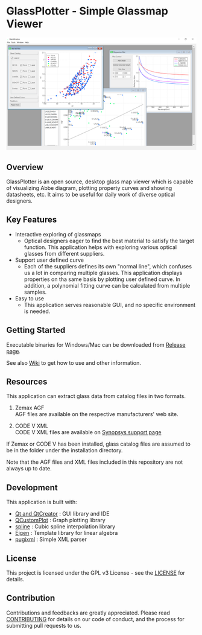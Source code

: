 # GlassPlotter - Simple Glassmap Viewer

![MDI](image/Screenshot_MDI.png)

## Overview
GlassPlotter is an open source, desktop glass map viewer which is capable of visualizing Abbe diagram, plotting property curves and showing datasheets, etc. It aims to be useful for daily work of diverse optical designers.


## Key Features
- Interactive exploring of glassmaps
  - Optical designers eager to find the best material to satisfy the target function.  This application helps with exploring various optical glasses from different suppliers.
- Support user defined curve
  - Each of the suppliers defines its own "normal line", which confuses us a lot in  comparing multiple glasses.  This application displays properties on tha same basis by plotting user defined curve.  In addition, a polynomial fitting curve can be calculated from multiple samples. 
- Easy to use
  - This application serves reasonable GUI, and no specific environment is needed.
  
## Getting Started 
Executable binaries for Windows/Mac can be downloaded from [Release page](https://github.com/heterophyllus/glassplotter/releases/latest).

See also [Wiki](https://github.com/heterophyllus/glassplotter/wiki) to get how to use and other information.

## Resources
This application can extract glass data from catalog files in two formats.

1. Zemax AGF  
  AGF files are available on the respective manufacturers' web site. 

2. CODE V XML  
   CODE V XML files are available on [Synopsys support page](https://www.synopsys.com/optical-solutions/support/support-glass-catalog.html)

If Zemax or CODE V has been installed, glass catalog files are assumed to be in the folder under the installation directory.

Note that the AGF files and XML files included in this repository are not always up to date.

## Development
This application is built with:
- [Qt and QtCreator](https://www.qt.io) : GUI library and IDE
- [QCustomPlot](https://www.qcustomplot.com) : Graph plotting library
- [spline](https://github.com/ttk592/spline) : Cubic spline interpolation library
- [Eigen](http://eigen.tuxfamily.org/index.php?title=Main_Page) : Template library for linear algebra
- [pugixml](https://github.com/zeux/pugixml) : Simple XML parser
  
## License
This project is licensed under the GPL v3 License - see the [LICENSE](LICENSE.md) for details.

## Contribution
Contributions and feedbacks are greatly appreciated.
Please read [CONTRIBUTING](CONTRIBUTING.md) for details on our code of conduct, and the process for submitting pull requests to us.
